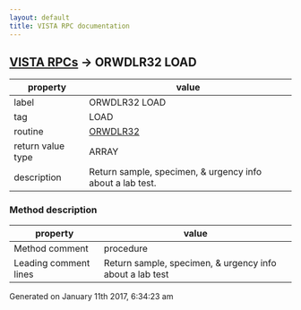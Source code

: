 ```yaml
---
layout: default
title: VISTA RPC documentation
---
```




## [VISTA RPCs](TableOfContent.md) &#8594; ORWDLR32 LOAD 

 property | value 
--- | --- 
 label | ORWDLR32 LOAD
 tag | LOAD
 routine | [ORWDLR32](http://code.osehra.org/dox/Routine_ORWDLR32_source.html)
 return value type | ARRAY
 description | Return sample, specimen, & urgency info about a lab test.


### Method description

 property | value 
--- | --- 
 Method comment | procedure
 Leading comment lines | Return sample, specimen, & urgency info about a lab test




Generated on January 11th 2017, 6:34:23 am